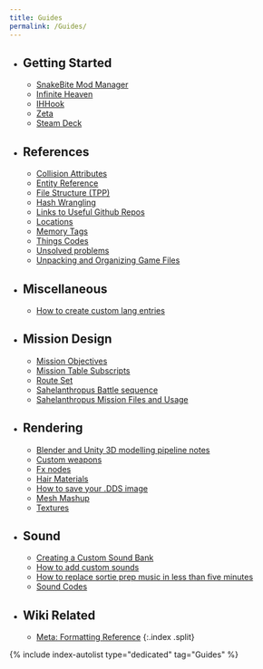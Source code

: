 ```yaml
---
title: Guides
permalink: /Guides/
---
```


- ## Getting Started
    + [SnakeBite Mod Manager](/SnakeBite_Mod_Manager)
    + [Infinite Heaven](/Infinite_Heaven)
    + [IHHook](/IHHook)
    + [Zeta](/Zeta)
    + [Steam Deck](/Steam_Deck)
- ## References
    + [Collision Attributes](/Collision_Attributes)
    + [Entity Reference](/Entity_Reference)
    + [File Structure (TPP)](/File_Structure_(TPP))
    + [Hash Wrangling](/Hash_Wrangling)
    + [Links to Useful Github Repos](/Links_to_Useful_Github_Repos)
    + [Locations](/Locations)
    + [Memory Tags](/Memory_Tags)
    + [Things Codes](/Things_Codes)
    + [Unsolved problems](/Unsolved_problems)
    + [Unpacking and Organizing Game Files](/Unpacking_and_Organizing_Game_Files)
- ## Miscellaneous
    + [How to create custom lang entries](/How_to_create_custom_lang_entries)
- ## Mission Design
    + [Mission Objectives](/Mission_Objectives)
    + [Mission Table Subscripts](/Mission_Table_Subscripts)
    + [Route Set](/Route_Set)
    + [Sahelanthropus Battle sequence](/Sahelanthropus_Battle_sequence)
    + [Sahelanthropus Mission Files and Usage](/Sahelanthropus_Mission_Files_and_Usage)
- ## Rendering
    + [Blender and Unity 3D modelling pipeline notes](/Blender_and_Unity_3D_modelling_pipeline_notes)
    + [Custom weapons](/Custom_weapons)
    + [Fx nodes](/Fx_nodes)
    + [Hair Materials](/Hair_Materials)
    + [How to save your .DDS image](/How_to_save_your_.DDS_image)
    + [Mesh Mashup](/Mesh_Mashup)
    + [Textures](/Textures)
- ## Sound
    + [Creating a Custom Sound Bank](/Creating_a_Custom_Sound_Bank)
    + [How to add custom sounds](/How_to_add_custom_sounds)
    + [How to replace sortie prep music in less than five minutes](/How_to_replace_sortie_prep_music_in_less_than_five_minutes)
    + [Sound Codes](/Sound_Codes)
- ## Wiki Related
    + [Meta: Formatting Reference](/Meta-Formatting_Reference)
{:.index .split}

{% include index-autolist type="dedicated" tag="Guides" %}